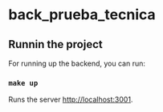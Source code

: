 # back_prueba_tecnica

## Runnin the project

For running up the backend, you can run:

### `make up`

Runs the server [http://localhost:3001](http://localhost:3001).